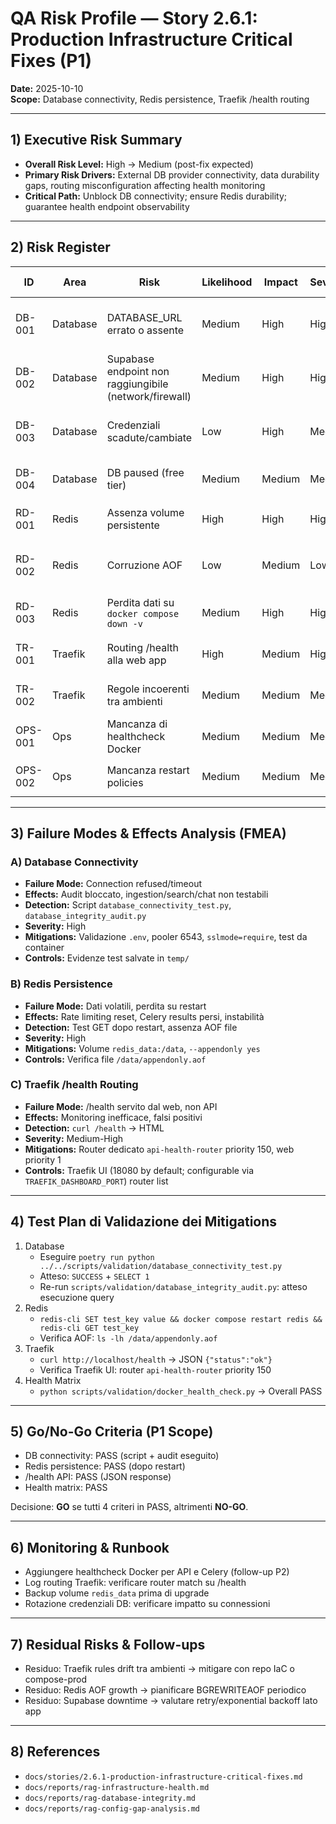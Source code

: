 # QA Risk Profile — Story 2.6.1: Production Infrastructure Critical Fixes (P1)

**Date:** 2025-10-10  
**Scope:** Database connectivity, Redis persistence, Traefik /health routing

---

## 1) Executive Risk Summary

- **Overall Risk Level:** High → Medium (post-fix expected)
- **Primary Risk Drivers:** External DB provider connectivity, data durability gaps, routing misconfiguration affecting health monitoring
- **Critical Path:** Unblock DB connectivity; ensure Redis durability; guarantee health endpoint observability

---

## 2) Risk Register

| ID | Area | Risk | Likelihood | Impact | Severity | Mitigations | Residual Risk |
|---|---|---|---|---|---|---|---|
| DB-001 | Database | DATABASE_URL errato o assente | Medium | High | High | Script di validazione, guida troubleshooting, verifica pooler/SSL | Medium |
| DB-002 | Database | Supabase endpoint non raggiungibile (network/firewall) | Medium | High | High | Test-NetConnection/psql, fallback da container API | Medium |
| DB-003 | Database | Credenziali scadute/cambiate | Low | High | Medium | Rigenerazione stringa da dashboard, rotazione sicura | Low |
| DB-004 | Database | DB paused (free tier) | Medium | Medium | Medium | Wake via dashboard/API, monitorare stato | Low |
| RD-001 | Redis | Assenza volume persistente | High | High | High | Volume named `redis_data`, AOF `appendonly yes` | Low |
| RD-002 | Redis | Corruzione AOF | Low | Medium | Low | Backup volume, monitor dim/compattazione AOF | Low |
| RD-003 | Redis | Perdita dati su `docker compose down -v` | Medium | High | High | Policy: non usare `-v` in production, backup | Medium |
| TR-001 | Traefik | Routing /health alla web app | High | Medium | High | Router dedicato Path(`/health`), priority > web | Low |
| TR-002 | Traefik | Regole incoerenti tra ambienti | Medium | Medium | Medium | Commenti e doc, dashboard Traefik per verifica | Low |
| OPS-001 | Ops | Mancanza di healthcheck Docker | Medium | Medium | Medium | Aggiungere healthcheck (API/Celery) | Low |
| OPS-002 | Ops | Mancanza restart policies | Medium | Medium | Medium | `restart: unless-stopped` su servizi core | Low |

---

## 3) Failure Modes & Effects Analysis (FMEA)

### A) Database Connectivity
- **Failure Mode:** Connection refused/timeout
- **Effects:** Audit bloccato, ingestion/search/chat non testabili
- **Detection:** Script `database_connectivity_test.py`, `database_integrity_audit.py`
- **Severity:** High
- **Mitigations:** Validazione `.env`, pooler 6543, `sslmode=require`, test da container
- **Controls:** Evidenze test salvate in `temp/`

### B) Redis Persistence
- **Failure Mode:** Dati volatili, perdita su restart
- **Effects:** Rate limiting reset, Celery results persi, instabilità
- **Detection:** Test GET dopo restart, assenza AOF file
- **Severity:** High
- **Mitigations:** Volume `redis_data:/data`, `--appendonly yes`
- **Controls:** Verifica file `/data/appendonly.aof`

### C) Traefik /health Routing
- **Failure Mode:** /health servito dal web, non API
- **Effects:** Monitoring inefficace, falsi positivi
- **Detection:** `curl /health` → HTML
- **Severity:** Medium-High
- **Mitigations:** Router dedicato `api-health-router` priority 150, web priority 1
- **Controls:** Traefik UI (18080 by default; configurable via `TRAEFIK_DASHBOARD_PORT`) router list

---

## 4) Test Plan di Validazione dei Mitigations

1. Database
   - Eseguire `poetry run python ../../scripts/validation/database_connectivity_test.py`
   - Atteso: `SUCCESS` + `SELECT 1`
   - Re-run `scripts/validation/database_integrity_audit.py`: atteso esecuzione query
2. Redis
   - `redis-cli SET test_key value && docker compose restart redis && redis-cli GET test_key`
   - Verifica AOF: `ls -lh /data/appendonly.aof`
3. Traefik
   - `curl http://localhost/health` → JSON `{"status":"ok"}`
   - Verifica Traefik UI: router `api-health-router` priority 150
4. Health Matrix
   - `python scripts/validation/docker_health_check.py` → Overall PASS

---

## 5) Go/No-Go Criteria (P1 Scope)

- DB connectivity: PASS (script + audit eseguito)
- Redis persistence: PASS (dopo restart)
- /health API: PASS (JSON response)
- Health matrix: PASS

Decisione: **GO** se tutti 4 criteri in PASS, altrimenti **NO-GO**.

---

## 6) Monitoring & Runbook

- Aggiungere healthcheck Docker per API e Celery (follow-up P2)
- Log routing Traefik: verificare router match su /health
- Backup volume `redis_data` prima di upgrade
- Rotazione credenziali DB: verificare impatto su connessioni

---

## 7) Residual Risks & Follow-ups

- Residuo: Traefik rules drift tra ambienti → mitigare con repo IaC o compose-prod
- Residuo: Redis AOF growth → pianificare BGREWRITEAOF periodico
- Residuo: Supabase downtime → valutare retry/exponential backoff lato app

---

## 8) References

- `docs/stories/2.6.1-production-infrastructure-critical-fixes.md`
- `docs/reports/rag-infrastructure-health.md`
- `docs/reports/rag-database-integrity.md`
- `docs/reports/rag-config-gap-analysis.md`

